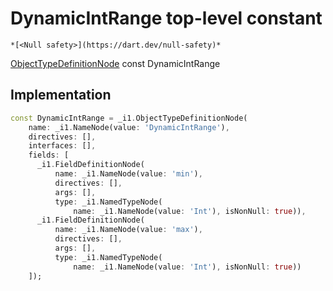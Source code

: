 


# DynamicIntRange top-level constant






    *[<Null safety>](https://dart.dev/null-safety)*


[ObjectTypeDefinitionNode](https://pub.dev/documentation/gql/0.13.0/ast/ObjectTypeDefinitionNode-class.html) const DynamicIntRange
  







## Implementation

```dart
const DynamicIntRange = _i1.ObjectTypeDefinitionNode(
    name: _i1.NameNode(value: 'DynamicIntRange'),
    directives: [],
    interfaces: [],
    fields: [
      _i1.FieldDefinitionNode(
          name: _i1.NameNode(value: 'min'),
          directives: [],
          args: [],
          type: _i1.NamedTypeNode(
              name: _i1.NameNode(value: 'Int'), isNonNull: true)),
      _i1.FieldDefinitionNode(
          name: _i1.NameNode(value: 'max'),
          directives: [],
          args: [],
          type: _i1.NamedTypeNode(
              name: _i1.NameNode(value: 'Int'), isNonNull: true))
    ]);
```








